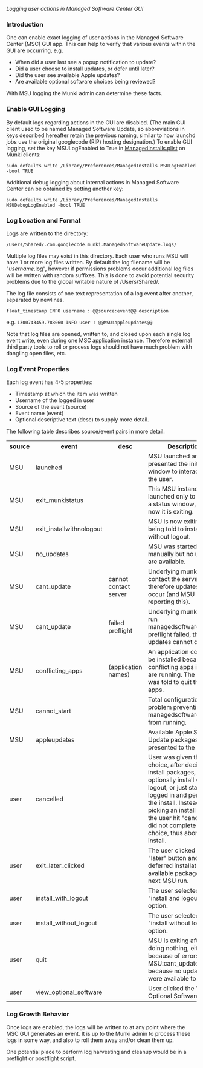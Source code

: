 _Logging user actions in Managed Software Center GUI_

### Introduction

One can enable exact logging of user actions in the Managed Software Center (MSC) GUI app. This can help to verify that various events within the GUI are occurring, e.g. 

- When did a user last see a popup notification to update?
- Did a user choose to install updates, or defer until later?
- Did the user see available Apple updates?
- Are available optional software choices being reviewed?

With MSU logging the Munki admin can determine these facts.

### Enable GUI Logging

By default logs regarding actions in the GUI are disabled. (The main GUI client used to be named Managed Software Update, so abbreviations in keys described hereafter retain the previous naming, similar to how launchd jobs use the original googlecode (RIP) hosting designation.) To enable GUI logging, set the key MSULogEnabled to True in [ManagedInstalls.plist](Preferences) on Munki clients:

```
sudo defaults write /Library/Preferences/ManagedInstalls MSULogEnabled -bool TRUE
```

Additional debug logging about internal actions in Managed Software Center can be obtained by setting another key:

```
sudo defaults write /Library/Preferences/ManagedInstalls MSUDebugLogEnabled -bool TRUE
```

### Log Location and Format

Logs are written to the directory:

`/Users/Shared/.com.googlecode.munki.ManagedSoftwareUpdate.logs/`

Multiple log files may exist in this directory. Each user who runs MSU will have 1 or more log files written.  By default the log filename will be "*username*.log", however if permissions problems occur additional log files will be written with random suffixes. This is done to avoid potential security problems due to the global writable nature of /Users/Shared/.

The log file consists of one text representation of a log event after another, separated by newlines.

  `float_timestamp INFO username : @@source:event@@ description`

e.g.
  `1300743459.788060 INFO user : @@MSU:appleupdates@@`

Note that log files are opened, written to, and closed upon each single log event write, even during one MSC application instance. Therefore external third party tools to roll or process logs should not have much problem with dangling open files, etc.

### Log Event Properties

Each log event has 4-5 properties:
- Timestamp at which the item was written
- Username of the logged in user
- Source of the event (source)
- Event name (event)
- Optional descriptive text (desc) to supply more detail.

The following table describes source/event pairs in more detail:

<table>
  <tr><th>source</th><th>event</th><th>desc</th><th>Description</th></tr>
  <tr><td>MSU</td><td>launched</td><td></td><td>MSU launched and presented the initial GUI window to interact with the user.</td></tr>
  <tr><td>MSU</td><td>exit_munkistatus</td><td></td><td>This MSU instance launched only to present a status window, and now it is exiting.</td></tr>
  <tr><td>MSU</td><td>exit_installwithnologout</td><td></td><td>MSU is now exiting after being told to install without logout.</td></tr>
  <tr><td>MSU</td><td>no_updates</td><td></td><td>MSU was started manually but no updates are available.</td></tr>
  <tr><td>MSU</td><td>cant_update</td><td>cannot contact server</td><td>Underlying munki cannot contact the server, therefore updates cannot occur (and MSU is reporting this).</td></tr>
  <tr><td>MSU</td><td>cant_update</td><td>failed preflight</td><td>Underlying munki tried to run managedsoftwareupdate, preflight failed, therefore updates cannot occur.</td></tr>
  <tr><td>MSU</td><td>conflicting_apps</td><td>(application names)</td><td>An application could not be installed because conflicting apps in (desc) are running.  The user was told to quit these apps.</td></tr>
  <tr><td>MSU</td><td>cannot_start</td><td></td><td>Total configuration problem preventing managedsoftwareupdate from running.</td></tr>
  <tr><td>MSU</td><td>appleupdates</td><td></td><td>Available Apple Software Update packages were presented to the user.</td></tr>
  <tr><td>user</td><td>cancelled</td><td></td><td>User was given the choice, after deciding to install packages, to optionally install with logout, or just stay logged in and perform the install.  Instead of picking an install action, the user hit "cancel" and did not complete the choice, thus aborting the install.</td></tr>
  <tr><td>user</td><td>exit_later_clicked</td><td></td><td>The user clicked the "later" button and deferred installation of available packages until next MSU run.</td></tr>
  <tr><td>user</td><td>install_with_logout</td><td></td><td>The user selected the "install and logout" option.</td></tr>
  <tr><td>user</td><td>install_without_logout</td><td></td><td>The user selected the "install without logout" option.</td></tr>
  <tr><td>user</td><td>quit</td><td></td><td>MSU is exiting after doing nothing, either because of errors (like MSU:cant_update) or because no updates were available to install.</td></tr>
  <tr><td>user</td><td>view_optional_software</td><td></td><td>User clicked the View Optional Software button.</td></tr>
</table>

### Log Growth Behavior

Once logs are enabled, the logs will be written to at any point where the MSC GUI generates an event. It is up to the Munki admin to process these logs in some way, and also to roll them away and/or clean them up. 

One potential place to perform log harvesting and cleanup would be in a preflight or postflight script.